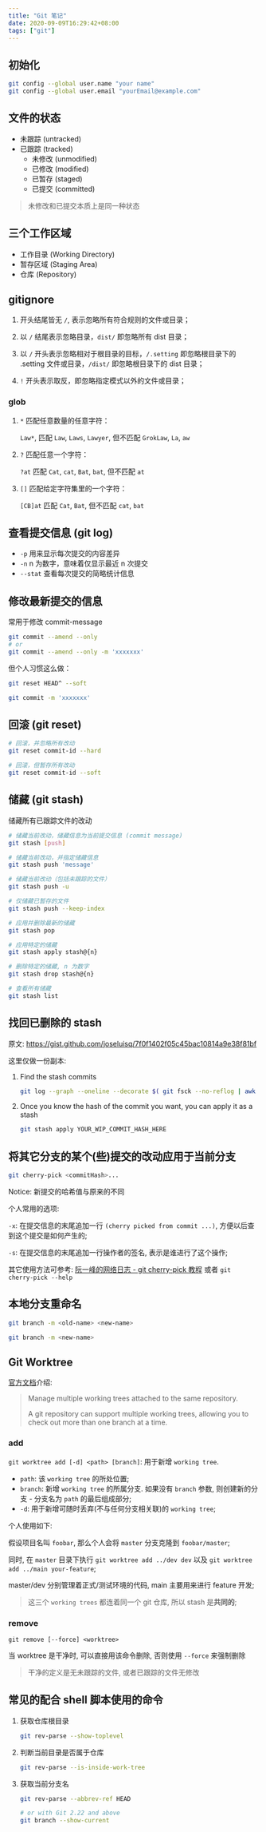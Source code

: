 ```yaml
---
title: "Git 笔记"
date: 2020-09-09T16:29:42+08:00
tags: ["git"]
---
```


## 初始化

```sh
git config --global user.name "your name"
git config --global user.email "yourEmail@example.com"
```

## 文件的状态

- 未跟踪 (untracked)
- 已跟踪 (tracked)
  - 未修改 (unmodified)
  - 已修改 (modified)
  - 已暂存 (staged)
  - 已提交 (committed)

> 未修改和已提交本质上是同一种状态

## 三个工作区域

- 工作目录 (Working Directory)
- 暂存区域 (Staging Area)
- 仓库 (Repository)

## gitignore

1. 开头结尾皆无 `/`, 表示忽略所有符合规则的文件或目录；

2. 以 `/` 结尾表示忽略目录，`dist/` 即忽略所有 dist 目录；

3. 以 `/` 开头表示忽略相对于根目录的目标，`/.setting` 即忽略根目录下的 .setting 文件或目录，`/dist/` 即忽略根目录下的 dist 目录；

4. `!` 开头表示取反，即忽略指定模式以外的文件或目录；

### glob

1. `*` 匹配任意数量的任意字符：

   `Law*`, 匹配 `Law`, `Laws`, `Lawyer`, 但不匹配 `GrokLaw`, `La`, `aw`

2. `?` 匹配任意一个字符：

   `?at` 匹配 `Cat`, `cat`, `Bat`, `bat`, 但不匹配 `at`

3. `[]` 匹配给定字符集里的一个字符：

   `[CB]at` 匹配 `Cat`, `Bat`, 但不匹配 `cat`, `bat`

## 查看提交信息 (git log)

- `-p` 用来显示每次提交的内容差异
- `-n` n 为数字，意味着仅显示最近 n 次提交
- `--stat` 查看每次提交的简略统计信息

## 修改最新提交的信息

常用于修改 commit-message

```sh
git commit --amend --only
# or
git commit --amend --only -m 'xxxxxxx'
```

但个人习惯这么做：

```sh
git reset HEAD^ --soft

git commit -m 'xxxxxxx'
```

## 回滚 (git reset)

```sh
# 回滚，并忽略所有改动
git reset commit-id --hard

# 回滚，但暂存所有改动
git reset commit-id --soft
```

## 储藏 (git stash)

储藏所有已跟踪文件的改动

```sh
# 储藏当前改动，储藏信息为当前提交信息 (commit message)
git stash [push]

# 储藏当前改动，并指定储藏信息
git stash push 'message'

# 储藏当前改动（包括未跟踪的文件）
git stash push -u

# 仅储藏已暂存的文件
git stash push --keep-index

# 应用并删除最新的储藏
git stash pop

# 应用特定的储藏
git stash apply stash@{n}

# 删除特定的储藏, n 为数字
git stash drop stash@{n}

# 查看所有储藏
git stash list
```

## 找回已删除的 stash

原文: https://gist.github.com/joseluisq/7f0f1402f05c45bac10814a9e38f81bf

这里仅做一份副本:

1. Find the stash commits

   ```sh
   git log --graph --oneline --decorate $( git fsck --no-reflog | awk '/dangling commit/ {print $3}' )
   ```

2. Once you know the hash of the commit you want, you can apply it as a stash

   ```sh
   git stash apply YOUR_WIP_COMMIT_HASH_HERE
   ```

## 将其它分支的某个(些)提交的改动应用于当前分支

```sh
git cherry-pick <commitHash>...
```

Notice: 新提交的哈希值与原来的不同

个人常用的选项:

`-x`: 在提交信息的末尾追加一行 `(cherry picked from commit ...)`, 方便以后查到这个提交是如何产生的;

`-s`: 在提交信息的末尾追加一行操作者的签名, 表示是谁进行了这个操作;

其它使用方法可参考: [阮一峰的网络日志 - git cherry-pick 教程](http://www.ruanyifeng.com/blog/2020/04/git-cherry-pick.html) 或者 `git cherry-pick --help`

## 本地分支重命名

```sh
git branch -m <old-name> <new-name>

git branch -m <new-name>
```

## Git Worktree

[官方文档](https://git-scm.com/docs/git-worktree)介绍:

> Manage multiple working trees attached to the same repository.
>
> A git repository can support multiple working trees, allowing you to check out more than one branch at a time.

### add

`git worktree add [-d] <path> [branch]`: 用于新增 `working tree`.

- `path`: 该 `working tree` 的所处位置;
- `branch`: 新增 `working tree` 的所属分支. 如果没有 `branch` 参数, 则创建新的分支 - 分支名为 `path` 的最后组成部分;
- `-d`: 用于新增可随时丢弃(不与任何分支相关联)的 `working tree`;

个人使用如下:

假设项目名叫 `foobar`, 那么个人会将 `master` 分支克隆到 `foobar/master`;

同时, 在 `master` 目录下执行 `git worktree add ../dev dev` 以及 `git worktree add ../main your-feature`;

master/dev 分别管理着正式/测试环境的代码, main 主要用来进行 feature 开发;

> 这三个 `working trees` 都连着同一个 git 仓库, 所以 stash 是**共同的**;

### remove

`git remove [--force] <worktree>`

当 worktree 是干净时, 可以直接用该命令删除, 否则使用 `--force` 来强制删除

> 干净的定义是无未跟踪的文件, 或者已跟踪的文件无修改

## 常见的配合 shell 脚本使用的命令

1. 获取仓库根目录

   ```sh
   git rev-parse --show-toplevel
   ```

2. 判断当前目录是否属于仓库

   ```sh
   git rev-parse --is-inside-work-tree
   ```

3. 获取当前分支名

   ```sh
   git rev-parse --abbrev-ref HEAD

   # or with Git 2.22 and above
   git branch --show-current
   ```
